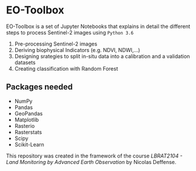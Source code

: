 # EO-Toolbox
EO-Toolbox is a set of Jupyter Notebooks that explains in detail the different steps to process Sentinel-2 images using `Python 3.6`

1. Pre-processing Sentinel-2 images
3. Deriving biophysical Indicators (e.g. NDVI, NDWI,...)
4. Designing srategies to split in-situ data into a calibration and a validation datasets
5. Creating classification with Random Forest

## Packages needed

- NumPy
- Pandas
- GeoPandas
- Matplotlib
- Rasterio
- Rasterstats
- Scipy
- Scikit-Learn

This repository was created in the framework of the course *LBRAT2104 - Land Monitoring by Advanced Earth Observation* by Nicolas Deffense. 
